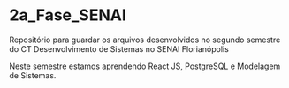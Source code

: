 # 2a_Fase_SENAI
Repositório para guardar os arquivos desenvolvidos no segundo semestre do CT Desenvolvimento de Sistemas no SENAI Florianópolis

Neste semestre estamos aprendendo React JS, PostgreSQL e
Modelagem de Sistemas.
